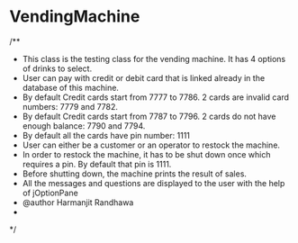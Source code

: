 # VendingMachine
/**
 * This class is the testing class for the vending machine. It has 4 options of drinks to select.
 * User can pay with credit or debit card that is linked already in the database of this machine.
 * By default Credit cards start from 7777 to 7786. 2 cards are invalid card numbers: 7779 and 7782.
 * By default Credit cards start from 7787 to 7796. 2 cards do not have enough balance: 7790 and 7794.
 * By default all the cards have pin number: 1111
 * User can either be a customer or an operator to restock the machine.
 * In order to restock the machine, it has to be shut down once which requires a pin. By default that pin is 1111.
 * Before shutting down, the machine prints the result of sales.
 * All the messages and questions are displayed to the user with the help of jOptionPane	
 * @author Harmanjit Randhawa
 *
 */
